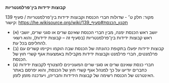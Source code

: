 **קבוצות ידידות בין־פרלמנטריות**

מקור: חלק ט׳ - שדולות חברי הכנסת וקבוצות ידידות בין־פרלמנטריות / סעיף 139
קישור: https://he.wikisource.org/wiki/תקנון_הכנסת#סעיף_139

 * (א) יושב ראש הכנסת ימנה, מבין חברי הכנסת שאינם שרים או סגני שרים, יושבי ראש קבוצות ידידות בין־פרלמנטריות (בסעיף זה – קבוצות ידידות), והוא רשאי להחליפם בכל עת.
 * (ב) קבוצות ידידות יפעלו בתקופת כהונתה של הכנסת שבה הוקמו ויקיימו קשרים עם פרלמנטים, חברי פרלמנט וקבוצות ידידות מקבילות באמצעות אגף קשרי חוץ של הכנסת.
 * (ג) חברי כנסת שאינם שרים או סגני שרים המעוניינים להצטרף לקבוצת ידידות כחברים יודיעו על כך למנהל אגף קשרי חוץ של הכנסת, והוא יפרסם באתר האינטרנט של הכנסת רשימה של קבוצות הידידות וחבריהן, ויעדכנה מזמן לזמן.